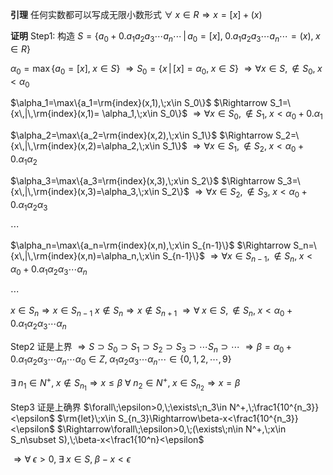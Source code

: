 **引理**
任何实数都可以写成无限小数形式
$\forall\;x\in R \Rightarrow x=[x]+(x)$

**证明**
Step1: 构造
$S=\{a_0+0.a_1a_2a_3\cdots a_n\cdots\,|\, a_0=[x],\;0.a_1a_2a_3\cdots a_n\cdots=(x), \;x\in R\}$

$\alpha_0=\max\{a_0=[x],\;x\in S\}$
$\Rightarrow S_0=\{x\,|\,[x]=\alpha_0,\;x\in S\}$
$\Rightarrow \forall x\in S,\notin S_0,\;x<\alpha_0$

$\alpha_1=\max\{a_1=\rm{index}(x,1),\;x\in S_0\}$
$\Rightarrow S_1=\{x\,|\,\rm{index}(x,1)= \alpha_1,\;x\in S_0\}$
$\Rightarrow \forall x\in S_0,\notin S_1,\;x<\alpha_0+0.\alpha_1$

$\alpha_2=\max\{a_2=\rm{index}(x,2),\;x\in S_1\}$
$\Rightarrow S_2=\{x\,|\,\rm{index}(x,2)=\alpha_2,\;x\in S_1\}$
$\Rightarrow \forall x\in S_1,\notin S_2,\;x<\alpha_0+0.\alpha_1\alpha_2$

$\alpha_3=\max\{a_3=\rm{index}(x,3),\;x\in S_2\}$
$\Rightarrow S_3=\{x\,|\,\rm{index}(x,3)=\alpha_3,\;x\in S_2\}$
$\Rightarrow \forall x\in S_2,\notin S_3,\;x<\alpha_0+0.\alpha_1\alpha_2\alpha_3$

$\cdots$

$\alpha_n=\max\{a_n=\rm{index}(x,n),\;x\in S_{n-1}\}$
$\Rightarrow S_n=\{x\,|\,\rm{index}(x,n)=\alpha_n,\;x\in S_{n-1}\}$
$\Rightarrow \forall x\in S_{n-1},\notin S_n,\;x<\alpha_0+0.\alpha_1\alpha_2\alpha_3\cdots\alpha_n$

$\cdots$

$x\in S_{n}\Rightarrow x\in S_{n-1}$
$x\notin S_n \Rightarrow x\notin S_{n+1}$
$\Rightarrow \forall\;x\in S,\notin S_n,\;x<\alpha_0+0.\alpha_1\alpha_2\alpha_3\cdots\alpha_n$

Step2 证是上界
$\Rightarrow S\supset S_0\supset S_1\supset S_2\supset S_3\supset\cdots S_n\supset\cdots$
$\Rightarrow \beta=\alpha_0+0.\alpha_1\alpha_2\alpha_3\cdots\alpha_n\cdots\alpha_0\in Z,\;\alpha_1\alpha_2\alpha_3\cdots\alpha_n\cdots\in \{0,1,2,\cdots,9\}$

$\exists\;n_1\in N^+,\;x\notin S_{n_1}\Rightarrow x\leq\beta$
$\forall\;n_2\in N^+,\;x\in S_{n_2}\Rightarrow x=\beta$

Step3 证是上确界
$\forall\;\epsilon>0,\;\exists\;n_3\in N^+,\;\frac1{10^{n_3}}<\epsilon$
$\rm{let}\;x\in S_{n_3}\Rightarrow\beta-x<\frac1{10^{n_3}}<\epsilon$
$\Rightarrow\forall\;\epsilon>0,\;(\exists\;n\in N^+,\;x\in S_n\subset S),\;\beta-x<\frac1{10^n}<\epsilon$

$\Rightarrow\forall\;\epsilon>0,\;\exists\;x\in S,\;\beta-x<\epsilon$
